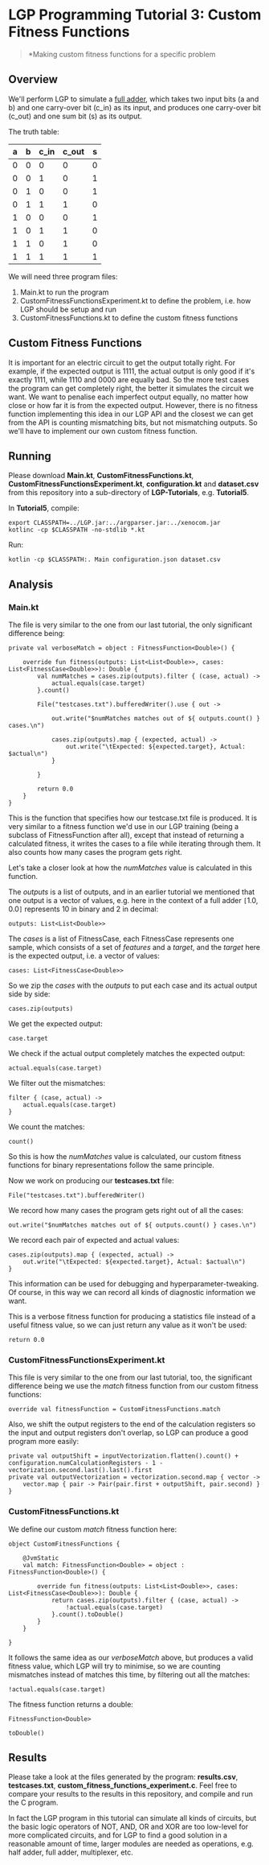 # LGP Programming Tutorial 3: Custom Fitness Functions

> *Making custom fitness functions for a specific problem

## Overview

We'll perform LGP to simulate a [full adder](https://en.wikipedia.org/wiki/Adder_(electronics)#Full_adder), which takes two input bits (a and b) and one carry-over bit (c_in) as its input, and produces one carry-over bit (c_out) and one sum bit (s) as its output.

The truth table:

a | b | c_in | c_out | s
---|---|---|---|---
0 | 0 | 0 | 0 | 0
0 | 0 | 1 | 0 | 1
0 | 1 | 0 | 0 | 1
0 | 1 | 1 | 1 | 0
1 | 0 | 0 | 0 | 1
1 | 0 | 1 | 1 | 0
1 | 1 | 0 | 1 | 0
1 | 1 | 1 | 1 | 1

We will need three program files:
1. Main.kt to run the program
2. CustomFitnessFunctionsExperiment.kt to define the problem, i.e. how LGP should be setup and run
3. CustomFitnessFunctions.kt to define the custom fitness functions

## Custom Fitness Functions

It is important for an electric circuit to get the output totally right. For example, if the expected output is 1111, the actual output is only good if it's exactly 1111, while 1110 and 0000 are equally bad. So the more test cases the program can get completely right, the better it simulates the circuit we want. We want to penalise each imperfect output equally, no matter how close or how far it is from the expected output. However, there is no fitness function implementing this idea in our LGP API and the closest we can get from the API is counting mismatching bits, but not mismatching outputs. So we'll have to implement our own custom fitness function.

## Running

Please download **Main.kt**, **CustomFitnessFunctions.kt**, **CustomFitnessFunctionsExperiment.kt**, **configuration.kt** and **dataset.csv** from this repository into a sub-directory of **LGP-Tutorials**, e.g. **Tutorial5**.

In **Tutorial5**, compile:

```
export CLASSPATH=../LGP.jar:../argparser.jar:../xenocom.jar
kotlinc -cp $CLASSPATH -no-stdlib *.kt
```

Run:

```
kotlin -cp $CLASSPATH:. Main configuration.json dataset.csv
```

## Analysis

### Main.kt

The file is very similar to the one from our last tutorial, the only significant difference being:

```
private val verboseMatch = object : FitnessFunction<Double>() {

    override fun fitness(outputs: List<List<Double>>, cases: List<FitnessCase<Double>>): Double {
        val numMatches = cases.zip(outputs).filter { (case, actual) ->
            actual.equals(case.target)
        }.count()

        File("testcases.txt").bufferedWriter().use { out ->

            out.write("$numMatches matches out of ${ outputs.count() } cases.\n")

            cases.zip(outputs).map { (expected, actual) ->
                out.write("\tExpected: ${expected.target}, Actual: $actual\n")
            }

        }

        return 0.0
    }
}
```

This is the function that specifies how our testcase.txt file is produced. It is very similar to a fitness function we'd use in our LGP training (being a subclass of FitnessFunction after all), except that instead of returning a calculated fitness, it writes the cases to a file while iterating through them. It also counts how many cases the program gets right.

Let's take a closer look at how the *numMatches* value is calculated in this function.

The *outputs* is a list of outputs, and in an earlier tutorial we mentioned that one output is a vector of values, e.g. here in the context of a full adder `[`1.0, 0.0`]` represents 10 in binary and 2 in decimal:

```
outputs: List<List<Double>>
```

The *cases* is a list of FitnessCase, each FitnessCase represents one sample, which consists of a set of *features* and a *target*, and the *target* here is the expected output, i.e. a vector of values:

```imperfect definition
cases: List<FitnessCase<Double>>
```

So we zip the *cases* with the *outputs* to put each case and its actual output side by side:

```
cases.zip(outputs)
```

We get the expected output:

```
case.target
```

We check if the actual output completely matches the expected output:

```
actual.equals(case.target)
```

We filter out the mismatches:

```
filter { (case, actual) ->
    actual.equals(case.target)
}
```

We count the matches:

```
count()
```

So this is how the *numMatches* value is calculated, our custom fitness functions for binary representations follow the same principle.

Now we work on producing our **testcases.txt** file:

```
File("testcases.txt").bufferedWriter()
```

We record how many cases the program gets right out of all the cases:

```
out.write("$numMatches matches out of ${ outputs.count() } cases.\n")
```

We record each pair of expected and actual values:

```
cases.zip(outputs).map { (expected, actual) ->
    out.write("\tExpected: ${expected.target}, Actual: $actual\n")
}
```

This information can be used for debugging and hyperparameter-tweaking. Of course, in this way we can record all kinds of diagnostic information we want.

This is a verbose fitness function for producing a statistics file instead of a useful fitness value, so we can just return any value as it won't be used:

```
return 0.0
```

### CustomFitnessFunctionsExperiment.kt

This file is very similar to the one from our last tutorial, too, the significant difference being we use the *match* fitness function from our custom fitness functions:

```
override val fitnessFunction = CustomFitnessFunctions.match
```

Also, we shift the output registers to the end of the calculation registers so the input and output registers don't overlap, so LGP can produce a good program more easily:

```
private val outputShift = inputVectorization.flatten().count() + configuration.numCalculationRegisters - 1 - vectorization.second.last().last().first
private val outputVectorization = vectorization.second.map { vector ->
    vector.map { pair -> Pair(pair.first + outputShift, pair.second) }
}
```

### CustomFitnessFunctions.kt

We define our custom *match* fitness function here:

```
object CustomFitnessFunctions {

    @JvmStatic
    val match: FitnessFunction<Double> = object : FitnessFunction<Double>() {

        override fun fitness(outputs: List<List<Double>>, cases: List<FitnessCase<Double>>): Double {
            return cases.zip(outputs).filter { (case, actual) ->
                !actual.equals(case.target)
            }.count().toDouble()
        }
    }

}
```

It follows the same idea as our *verboseMatch* above, but produces a valid fitness value, which LGP will try to minimise, so we are counting mismatches instead of matches this time, by filtering out all the matches:

```
!actual.equals(case.target)
```

The fitness function returns a double:

```
FitnessFunction<Double>
```

```
toDouble()
```

## Results

Please take a look at the files generated by the program: **results.csv**, **testcases.txt**, **custom_fitness_functions_experiment.c**. Feel free to compare your results to the results in this repository, and compile and run the C program.

In fact the LGP program in this tutorial can simulate all kinds of circuits, but the basic logic operators of NOT, AND, OR and XOR are too low-level for more complicated circuits, and for LGP to find a good solution in a reasonable amount of time, larger modules are needed as operations, e.g. half adder, full adder, multiplexer, etc.
